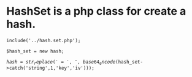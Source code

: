# HashSet is a php class for create a hash.

<code>include('../hash.set.php');</code>

<code>$hash_set = new hash;</code>

<code>$hash=str_replace('=','',base64_encode($hash_set->catch('string',1,'key','iv')));</code>
